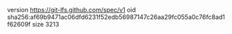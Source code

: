 version https://git-lfs.github.com/spec/v1
oid sha256:af69b9471ac06dfd6231f52edb56987147c26aa29fc055a0c76fc8ad1f62609f
size 3213
